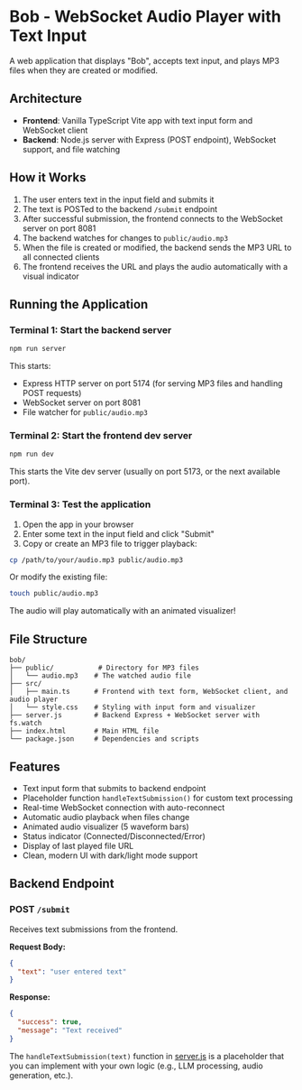 # Bob - WebSocket Audio Player with Text Input

A web application that displays "Bob", accepts text input, and plays MP3 files when they are created or modified.

## Architecture

- **Frontend**: Vanilla TypeScript Vite app with text input form and WebSocket client
- **Backend**: Node.js server with Express (POST endpoint), WebSocket support, and file watching

## How it Works

1. The user enters text in the input field and submits it
2. The text is POSTed to the backend `/submit` endpoint
3. After successful submission, the frontend connects to the WebSocket server on port 8081
4. The backend watches for changes to `public/audio.mp3`
5. When the file is created or modified, the backend sends the MP3 URL to all connected clients
6. The frontend receives the URL and plays the audio automatically with a visual indicator

## Running the Application

### Terminal 1: Start the backend server

```bash
npm run server
```

This starts:
- Express HTTP server on port 5174 (for serving MP3 files and handling POST requests)
- WebSocket server on port 8081
- File watcher for `public/audio.mp3`

### Terminal 2: Start the frontend dev server

```bash
npm run dev
```

This starts the Vite dev server (usually on port 5173, or the next available port).

### Terminal 3: Test the application

1. Open the app in your browser
2. Enter some text in the input field and click "Submit"
3. Copy or create an MP3 file to trigger playback:

```bash
cp /path/to/your/audio.mp3 public/audio.mp3
```

Or modify the existing file:

```bash
touch public/audio.mp3
```

The audio will play automatically with an animated visualizer!

## File Structure

```
bob/
├── public/           # Directory for MP3 files
│   └── audio.mp3    # The watched audio file
├── src/
│   ├── main.ts      # Frontend with text form, WebSocket client, and audio player
│   └── style.css    # Styling with input form and visualizer
├── server.js        # Backend Express + WebSocket server with fs.watch
├── index.html       # Main HTML file
└── package.json     # Dependencies and scripts
```

## Features

- Text input form that submits to backend endpoint
- Placeholder function `handleTextSubmission()` for custom text processing
- Real-time WebSocket connection with auto-reconnect
- Automatic audio playback when files change
- Animated audio visualizer (5 waveform bars)
- Status indicator (Connected/Disconnected/Error)
- Display of last played file URL
- Clean, modern UI with dark/light mode support

## Backend Endpoint

### POST `/submit`

Receives text submissions from the frontend.

**Request Body:**
```json
{
  "text": "user entered text"
}
```

**Response:**
```json
{
  "success": true,
  "message": "Text received"
}
```

The `handleTextSubmission(text)` function in [server.js](server.js#L36-L46) is a placeholder that you can implement with your own logic (e.g., LLM processing, audio generation, etc.).
